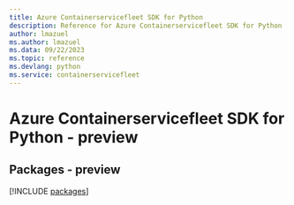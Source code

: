 ```yaml
---
title: Azure Containerservicefleet SDK for Python
description: Reference for Azure Containerservicefleet SDK for Python
author: lmazuel
ms.author: lmazuel
ms.data: 09/22/2023
ms.topic: reference
ms.devlang: python
ms.service: containerservicefleet
---
```

# Azure Containerservicefleet SDK for Python - preview
## Packages - preview
[!INCLUDE [packages](containerservicefleet-index.md)]
